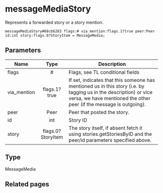 # messageMediaStory
Represents a forwarded story or a story mention.

```
messageMediaStory#68cb6283 flags:# via_mention:flags.1?true peer:Peer id:int story:flags.0?StoryItem = MessageMedia;
```

## Parameters
| Name | Type | Description |
| ---- | :----: | ----------- |
| flags | # | Flags, see TL conditional fields |
| via_mention | flags.1?true | If set, indicates that this someone has mentioned us in this story (i.e. by tagging us in the description) or vice versa, we have mentioned the other peer (if the message is outgoing). |
| peer | Peer | Peer that posted the story. |
| id | int | Story ID |
| story | flags.0?StoryItem | The story itself, if absent fetch it using stories.getStoriesByID and the peer/id parameters specified above. |


## Type
MessageMedia

## Related pages
